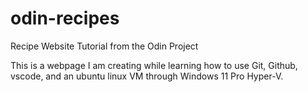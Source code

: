 # odin-recipes
Recipe Website Tutorial from the Odin Project

This is a webpage I am creating while learning how to use Git, Github, vscode, and an ubuntu linux VM through Windows 11 Pro Hyper-V.
